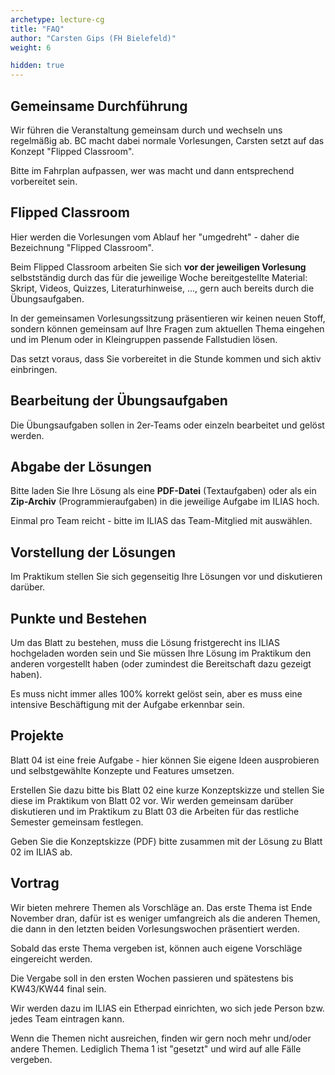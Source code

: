 ```yaml
---
archetype: lecture-cg
title: "FAQ"
author: "Carsten Gips (FH Bielefeld)"
weight: 6

hidden: true
---
```



## Gemeinsame Durchführung

Wir führen die Veranstaltung gemeinsam durch und wechseln uns regelmäßig ab. BC macht
dabei normale Vorlesungen, Carsten setzt auf das Konzept "Flipped Classroom".

Bitte im Fahrplan aufpassen, wer was macht und dann entsprechend vorbereitet sein.


## Flipped Classroom

Hier werden die Vorlesungen vom Ablauf her "umgedreht" - daher die Bezeichnung "Flipped Classroom".

Beim Flipped Classroom arbeiten Sie sich **vor der jeweiligen Vorlesung** selbstständig
durch das für die jeweilige Woche bereitgestellte Material: Skript, Videos, Quizzes,
Literaturhinweise, ..., gern auch bereits durch die Übungsaufgaben.

In der gemeinsamen Vorlesungssitzung präsentieren wir keinen neuen Stoff, sondern können
gemeinsam auf Ihre Fragen zum aktuellen Thema eingehen und im Plenum oder in Kleingruppen
passende Fallstudien lösen.

Das setzt voraus, dass Sie vorbereitet in die Stunde kommen und sich aktiv einbringen.


## Bearbeitung der Übungsaufgaben

Die Übungsaufgaben sollen in 2er-Teams oder einzeln bearbeitet und gelöst werden.


## Abgabe der Lösungen

Bitte laden Sie Ihre Lösung als eine **PDF-Datei** (Textaufgaben) oder als ein
**Zip-Archiv** (Programmieraufgaben) in die jeweilige Aufgabe im ILIAS hoch.

Einmal pro Team reicht - bitte im ILIAS das Team-Mitglied mit auswählen.


## Vorstellung der Lösungen

Im Praktikum stellen Sie sich gegenseitig Ihre Lösungen vor und diskutieren darüber.


## Punkte und Bestehen

Um das Blatt zu bestehen, muss die Lösung fristgerecht ins ILIAS hochgeladen
worden sein und Sie müssen Ihre Lösung im Praktikum den anderen vorgestellt
haben (oder zumindest die Bereitschaft dazu gezeigt haben).

Es muss nicht immer alles 100% korrekt gelöst sein, aber es muss eine intensive
Beschäftigung mit der Aufgabe erkennbar sein.


## Projekte

Blatt 04 ist eine freie Aufgabe - hier können Sie eigene Ideen ausprobieren und
selbstgewählte Konzepte und Features umsetzen.

Erstellen Sie dazu bitte bis Blatt 02 eine kurze Konzeptskizze und stellen Sie
diese im Praktikum von Blatt 02 vor. Wir werden gemeinsam darüber diskutieren
und im Praktikum zu Blatt 03 die Arbeiten für das restliche Semester gemeinsam
festlegen.

Geben Sie die Konzeptskizze (PDF) bitte zusammen mit der Lösung zu Blatt 02 im
ILIAS ab.


## Vortrag

Wir bieten mehrere Themen als Vorschläge an. Das erste Thema ist Ende November
dran, dafür ist es weniger umfangreich als die anderen Themen, die dann in den
letzten beiden Vorlesungswochen präsentiert werden.

Sobald das erste Thema vergeben ist, können auch eigene Vorschläge eingereicht
werden.

Die Vergabe soll in den ersten Wochen passieren und spätestens bis KW43/KW44 final
sein.

Wir werden dazu im ILIAS ein Etherpad einrichten, wo sich jede Person bzw. jedes
Team eintragen kann.

Wenn die Themen nicht ausreichen, finden wir gern noch mehr und/oder andere Themen.
Lediglich Thema 1 ist "gesetzt" und wird auf alle Fälle vergeben.
